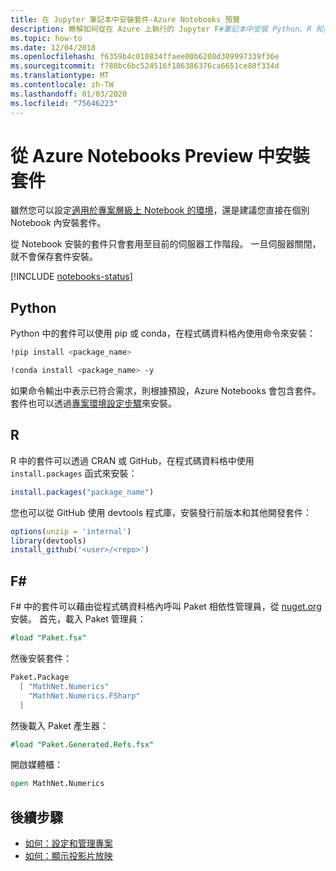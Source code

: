 ```yaml
---
title: 在 Jupyter 筆記本中安裝套件-Azure Notebooks 預覽
description: 瞭解如何從在 Azure 上執行的 Jupyter F#筆記本中安裝 Python、R 和套件。
ms.topic: how-to
ms.date: 12/04/2018
ms.openlocfilehash: f6359b4c010834ffaee00b6208d309997339f36e
ms.sourcegitcommit: f788bc6bc524516f186386376ca6651ce80f334d
ms.translationtype: MT
ms.contentlocale: zh-TW
ms.lasthandoff: 01/03/2020
ms.locfileid: "75646223"
---
```

# <a name="install-packages-from-within-azure-notebooks-preview"></a>從 Azure Notebooks Preview 中安裝套件

雖然您可以設定[適用於專案層級上 Notebook 的環境](configure-manage-azure-notebooks-projects.md#configure-the-project-environment)，還是建議您直接在個別 Notebook 內安裝套件。

從 Notebook 安裝的套件只會套用至目前的伺服器工作階段。 一旦伺服器關閉，就不會保存套件安裝。

[!INCLUDE [notebooks-status](../../includes/notebooks-status.md)]

## <a name="python"></a>Python

Python 中的套件可以使用 pip 或 conda，在程式碼資料格內使用命令來安裝：

```bash
!pip install <package_name>

!conda install <package_name> -y
```

如果命令輸出中表示已符合需求，則根據預設，Azure Notebooks 會包含套件。 套件也可以透過[專案環境設定步驟](configure-manage-azure-notebooks-projects.md#configure-the-project-environment)來安裝。

## <a name="r"></a>R

R 中的套件可以透過 CRAN 或 GitHub，在程式碼資料格中使用 `install.packages` 函式來安裝：

```r
install.packages("package_name")
```

您也可以從 GitHub 使用 devtools 程式庫，安裝發行前版本和其他開發套件：

```r
options(unzip = 'internal')
library(devtools)
install_github('<user>/<repo>')
```

## <a name="f"></a>F#

F# 中的套件可以藉由從程式碼資料格內呼叫 Paket 相依性管理員，從 [nuget.org](https://www.nuget.org) 安裝。 首先，載入 Paket 管理員：

```fsharp
#load "Paket.fsx"
```

然後安裝套件：

```fsharp
Paket.Package
  [ "MathNet.Numerics"
    "MathNet.Numerics.FSharp"
  ]
```

然後載入 Paket 產生器：
```fsharp
#load "Paket.Generated.Refs.fsx"
```

開啟媒體櫃：
```fsharp
open MathNet.Numerics
```

## <a name="next-steps"></a>後續步驟

- [如何：設定和管理專案](configure-manage-azure-notebooks-projects.md)
- [如何：顯示投影片放映](present-jupyter-notebooks-slideshow.md)
